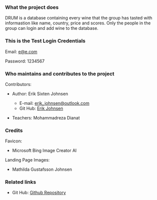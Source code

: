 
### What the project does  

DRUM is a database containing every wine that the group has tasted with informastion like name, country, price and scores. 
Only the people in the group can login and add wine to the database.

### This is the Test Login Credentials

Email: e@e.com

Password: 1234567

### Who maintains and contributes to the project  

Contributors:  
* Author: Erik Sixten Johnsen
	* E-mail: erik_johnsen@outlook.com
	* Git Hub: [Erik Johnsen](https://github.com/erik-johnsen)

* Teachers: Mohammadreza Dianat

### Credits
Favicon: 
* Microsoft Bing Image Creator AI

Landing Page Images:
* Mathilda Gustafsson Johnsen 

### Related links

* Git Hub: [Github Repository](https://github.com/erik-johnsen/FetchAPI)